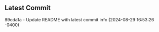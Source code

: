 
## Latest Commit
89cda1a - Update README with latest commit info (2024-08-29 16:53:26 -0400) <Yunxi-Zhou>
